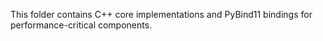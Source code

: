This folder contains C++ core implementations and PyBind11 bindings for performance-critical components.
